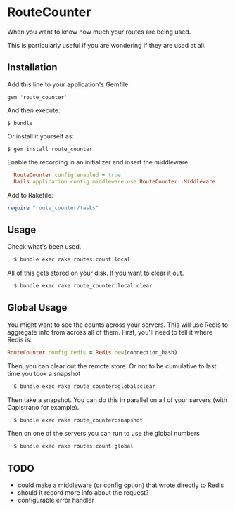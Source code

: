 # RouteCounter

When you want to know how much your routes are being used.

This is particularly useful if you are wondering if they are used at all.

## Installation

Add this line to your application's Gemfile:

    gem 'route_counter'

And then execute:

    $ bundle

Or install it yourself as:

    $ gem install route_counter

Enable the recording in an initializer and insert the middleware:

```ruby
  RouteCounter.config.enabled = true
  Rails.application.config.middleware.use RouteCounter::Middleware
```

Add to Rakefile:

```ruby
require "route_counter/tasks"
```

## Usage


Check what's been used.

```bash
  $ bundle exec rake routes:count:local
```

All of this gets stored on your disk. If you want to clear it out.

```bash
  $ bundle exec rake route_counter:local:clear
```

##  Global Usage

You might want to see the counts across your servers.
This will use Redis to aggregate info from across all of them.
First, you'll need to tell it where Redis is:

```ruby
RouteCounter.config.redis = Redis.new(connection_hash)
```

Then, you can clear out the remote store.
Or not to be cumulative to last time you took a snapshot

```bash
  $ bundle exec rake route_counter:global:clear
```

Then take a snapshot. You can do this in parallel on all of your servers (with Capistrano for example).

```bash
  $ bundle exec rake route_counter:snapshot
```

Then on one of the servers you can run to use the global numbers

```bash
  $ bundle exec rake routes:count:global
```

## TODO

* could make a middleware (or config option) that wrote directly to Redis
* should it record more info about the request?
* configurable error handler
